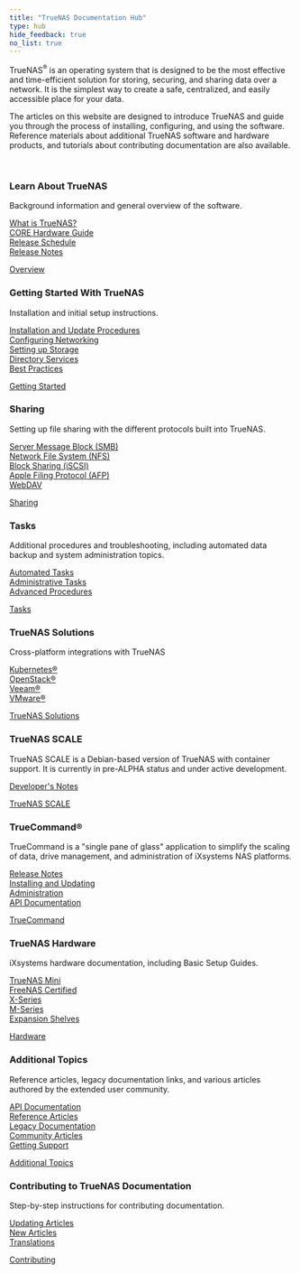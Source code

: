 ```yaml
---
title: "TrueNAS Documentation Hub"
type: hub
hide_feedback: true
no_list: true
---
```




<section id="docscategories" class="docscategories">
  <div class="heading">
    <p>TrueNAS<sup>®</sup> is an operating system that is designed to be the most effective and time-efficient solution for storing, securing, and sharing data over a network.
    It is the simplest way to create a safe, centralized, and easily accessible place for your data.</p>
    <p>The articles on this website are designed to introduce TrueNAS and guide you through the process of installing, configuring, and using the software.
       Reference materials about additional TrueNAS software and hardware products, and tutorials about contributing documentation are also available.</p>
    <p>&nbsp;</p>
  </div>
<!-------------------------Topics------------------------------->
  <div class="grid-container">
    <div class="whatis block">
      <h3>Learn About TrueNAS</h3>
      <p>Background information and general overview of the software.</p>
      <p>
        <a href="/hub/intro/whatis/">What is TrueNAS?</a><br>
        <a href="/hub/intro/corehardwareguide/">CORE Hardware Guide</a><br>
        <a href="/hub/intro/truenas-roadmap/">Release Schedule</a><br>
        <a href="/hub/intro/release-notes/">Release Notes</a><br>
      </p>  
      <p class="button-wrapper"><a class="linkbutton" href="/hub/intro/">Overview</a></p>
    </div>
    <div class="initialsetup block">
      <h3>Getting Started With TrueNAS</h3>
      <p>Installation and initial setup instructions.</p>
      <p>
        <a href="/hub/initial-setup/install/">Installation and Update Procedures</a><br>
        <a href="/hub/initial-setup/networking/">Configuring Networking</a><br>
        <a href="/hub/initial-setup/storage/">Setting up Storage</a><br>
        <a href="/hub/initial-setup/directory-services/">Directory Services</a><br>
        <a href="/hub/initial-setup/best-practices/">Best Practices</a>
      </p>
      <p class="button-wrapper"><a class="linkbutton long-text" href="/hub/initial-setup/">Getting Started</a></p>
    </div>
    <div class="tasks block">
      <h3>Sharing</h3>
      <p>Setting up file sharing with the different protocols built into TrueNAS.</p>
      <p>
        <a href="/hub/sharing/smb/">Server Message Block (SMB)</a><br>
        <a href="/hub/sharing/nfs/">Network File System (NFS)</a><br>
        <a href="/hub/sharing/iscsi/">Block Sharing (iSCSI)</a><br>
        <a href="/hub/sharing/afp/">Apple Filing Protocol (AFP)</a><br>
        <a href="/hub/sharing/webdav/">WebDAV</a><br>
      </p>
      <p class="button-wrapper"><a class="linkbutton" href="/hub/sharing/">Sharing</a></p>
    </div>
    <div class="advanced block">
      <h3>Tasks</h3>
      <p>Additional procedures and troubleshooting, including automated data backup and system administration topics.</p>
      <p>
        <a href="/hub/tasks/scheduled/">Automated Tasks</a><br>
        <a href="/hub/tasks/administrative/">Administrative Tasks</a><br>
        <a href="/hub/tasks/advanced/">Advanced Procedures</a><br>
      </p>
      <p class="button-wrapper"><a class="linkbutton long-text" href="/hub/tasks/">Tasks</a></p>
    </div>
    <div class="vcenter-plugin block">
      <h3>TrueNAS Solutions</h3>
      <p>Cross-platform integrations with TrueNAS</p>
      <p>
        <a href="/hub/solutions/kubernetes/">Kubernetes®</a><br>
        <a href="/hub/solutions/openstack/">OpenStack®</a><br>
        <a href="/hub/solutions/veeam/">Veeam®</a><br>
        <a href="/hub/solutions/vmware/">VMware®</a><br>
      </p>
      <p class="button-wrapper"><a class="linkbutton long-text" href="/hub/solutions/">TrueNAS Solutions</a></p>
    </div>
    <div class="scale block">
      <h3>TrueNAS SCALE</h3>
      <p>TrueNAS SCALE is a Debian-based version of TrueNAS with container support. It is currently in pre-ALPHA status and under active development.</p>
      <p>
        <a href="/hub/scale/dev-notes/">Developer's Notes</a>
      </p>
    <p class="button-wrapper"><a class="linkbutton" href="/hub/scale/">TrueNAS SCALE</a></p>
    </div>
    <div class="truecommand block">
      <h3>TrueCommand®</h3>
      <p>TrueCommand is a "single pane of glass" application to simplify the scaling of data, drive management, and administration of iXsystems NAS platforms.</p>
      <p>
        <a href="/hub/truecommand/tcreleasenotes/">Release Notes</a><br>
        <a href="/hub/truecommand/installupdate/">Installing and Updating</a><br>
        <a href="/hub/truecommand/admins/">Administration</a><br>
        <a href="/hub/truecommand/tc_api/">API Documentation</a><br>
      </p>
      <p class="button-wrapper"><a class="linkbutton" href="/hub/truecommand/">TrueCommand</a></p>
    </div>
    <div class="hardware block">
      <h3>TrueNAS Hardware</h3>
      <p>iXsystems hardware documentation, including Basic Setup Guides.</p>
      <p>
        <a href="/hub/hardware/mini/">TrueNAS Mini</a><br>
        <a href="/hub/hardware/fn-certified/">FreeNAS Certified</a><br>
        <a href="/hub/hardware/x-series/">X-Series</a><br>
        <a href="/hub/hardware/m-series/">M-Series</a><br>
        <a href="/hub/hardware/expansion-shelves/">Expansion Shelves</a><br>
      </p>
      <p class="button-wrapper"><a class="linkbutton block" href="/hub/hardware/">Hardware</a></p>
    </div>
    <div class="references block">
      <h3>Additional Topics</h3>
      <p>Reference articles, legacy documentation links, and various articles authored by the extended user community.</p>
      <p>
        <a href="/hub/additional-topics/api/">API Documentation</a><br>
        <a href="/hub/additional-topics/reference/">Reference Articles</a><br>
        <a href="/hub/additional-topics/legacy/">Legacy Documentation</a><br>
        <a href="/hub/additional-topics/community/">Community Articles</a><br>
        <a href="/hub/additional-topics/support/">Getting Support</a><br>
      </p>
      <p class="button-wrapper"><a class="linkbutton" href="/hub/additional-topics/">Additional Topics</a></p>
    </div>
    <div class="docs-contribute block">
      <h3>Contributing to TrueNAS Documentation</h3>
      <p>Step-by-step instructions for contributing documentation.</p>
      <p>
        <a href="/hub/contributing/updating/">Updating Articles</a><br>
        <a href="/hub/contributing/new-articles/">New Articles</a><br>
        <a href="/hub/contributing/translations/">Translations</a><br>
      </p>
      <p class="button-wrapper"><a class="linkbutton" href="/hub/contributing/">Contributing</a></p>
    </div>
  </div>
</section>